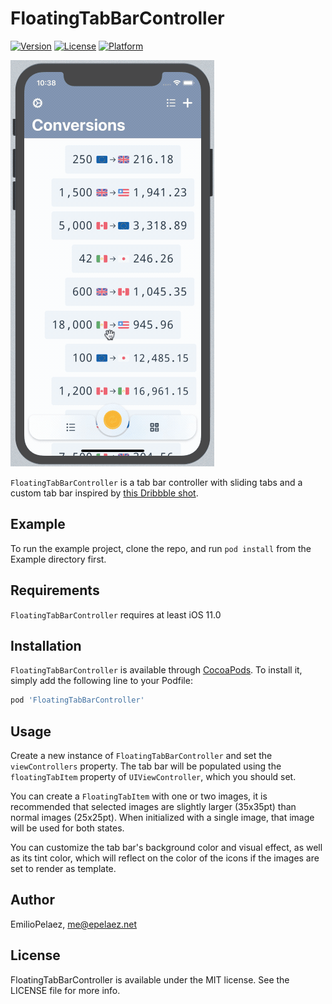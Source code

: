 # FloatingTabBarController

[![Version](https://img.shields.io/cocoapods/v/FloatingTabBarController.svg?style=flat)](https://cocoapods.org/pods/FloatingTabBarController)
[![License](https://img.shields.io/cocoapods/l/FloatingTabBarController.svg?style=flat)](https://cocoapods.org/pods/FloatingTabBarController)
[![Platform](https://img.shields.io/cocoapods/p/FloatingTabBarController.svg?style=flat)](https://cocoapods.org/pods/FloatingTabBarController)

![Screenshot](Images/Gif.gif)

`FloatingTabBarController` is a tab bar controller with sliding tabs and a custom tab bar inspired by [this Dribbble shot](https://dribbble.com/shots/4844696-Tab-bar-interaction-with-animated-icons).

## Example

To run the example project, clone the repo, and run `pod install` from the Example directory first.

## Requirements

`FloatingTabBarController` requires at least iOS 11.0

## Installation

`FloatingTabBarController` is available through [CocoaPods](https://cocoapods.org). To install
it, simply add the following line to your Podfile:

```ruby
pod 'FloatingTabBarController'
```

## Usage

Create a new instance of `FloatingTabBarController` and set the `viewControllers` property. The tab bar will be populated using the `floatingTabItem` property of `UIViewController`, which you should set.

You can create a `FloatingTabItem` with one or two images, it is recommended that selected images are slightly larger (35x35pt) than normal images (25x25pt). When initialized with a single image, that image will be used for both states.

You can customize the tab bar's background color and visual effect, as well as its tint color, which will reflect on the color of the icons if the images are set to render as template.

## Author

EmilioPelaez, me@epelaez.net

## License

FloatingTabBarController is available under the MIT license. See the LICENSE file for more info.
